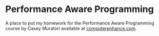 # Performance Aware Programming
A place to put my homework for the Performance Aware Programming course by Casey Muratori available at [computerenhance.com](computerenhance.com).
